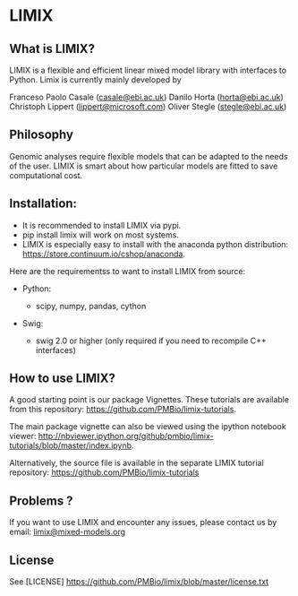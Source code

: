 # LIMIX

## What is LIMIX?

LIMIX is a flexible and efficient linear mixed model library with interfaces to Python. 
Limix is currently mainly developed by 

Franceso Paolo Casale (casale@ebi.ac.uk)
Danilo Horta (horta@ebi.ac.uk) 
Christoph Lippert (lippert@microsoft.com) 
Oliver Stegle (stegle@ebi.ac.uk) 


## Philosophy 

Genomic analyses require flexible models that can be adapted to the needs of the user. 
LIMIX is smart about how particular models are fitted to save computational cost. 


## Installation:

* It is recommended to install LIMIX via pypi.
* pip install limix will work on most systems.
* LIMIX is especially easy to install with the anaconda python distribution: https://store.continuum.io/cshop/anaconda.

Here are the requirementss to want to install LIMIX from source:

* Python:
  * scipy, numpy, pandas, cython

* Swig:
  * swig 2.0 or higher (only required if you need to recompile C++ interfaces)

## How to use LIMIX?

A good starting point is our package Vignettes. These tutorials are available from this repository: https://github.com/PMBio/limix-tutorials.

The main package vignette can also be viewed using the ipython notebook viewer:
http://nbviewer.ipython.org/github/pmbio/limix-tutorials/blob/master/index.ipynb.

Alternatively, the source file is available in the separate LIMIX tutorial repository:
https://github.com/PMBio/limix-tutorials

## Problems ? 
If you want to use LIMIX and encounter any issues, please contact us by email: limix@mixed-models.org

## License
See [LICENSE] https://github.com/PMBio/limix/blob/master/license.txt
